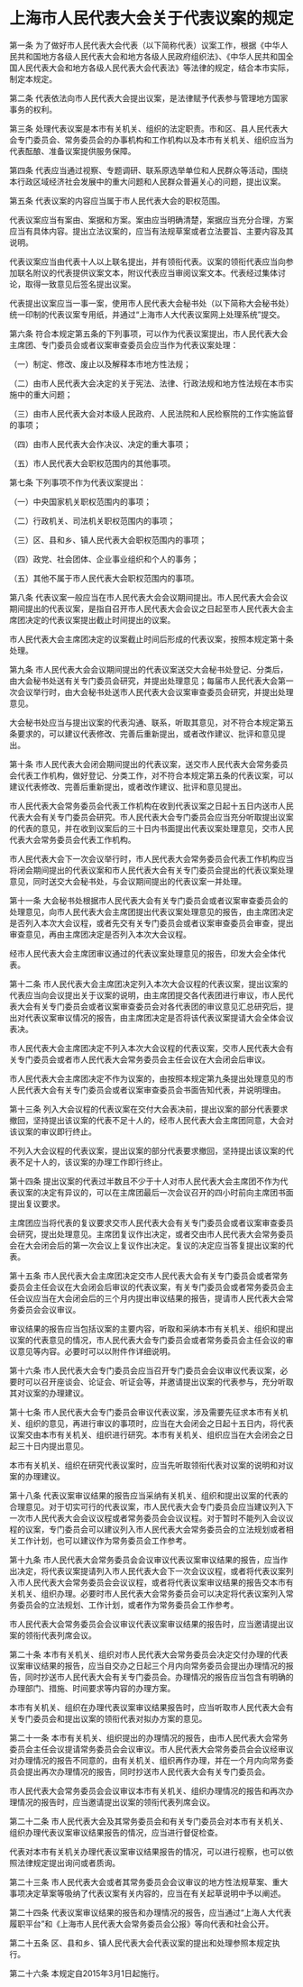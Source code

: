 # 上海市人民代表大会关于代表议案的规定

<!-- INFO END -->

第一条 为了做好市人民代表大会代表（以下简称代表）议案工作，根据《中华人民共和国地方各级人民代表大会和地方各级人民政府组织法》、《中华人民共和国全国人民代表大会和地方各级人民代表大会代表法》等法律的规定，结合本市实际，制定本规定。

第二条 代表依法向市人民代表大会提出议案，是法律赋予代表参与管理地方国家事务的权利。

第三条 处理代表议案是本市有关机关、组织的法定职责。市和区、县人民代表大会专门委员会、常务委员会的办事机构和工作机构以及本市有关机关、组织应当为代表酝酿、准备议案提供服务保障。

第四条 代表应当通过视察、专题调研、联系原选举单位和人民群众等活动，围绕本行政区域经济社会发展中的重大问题和人民群众普遍关心的问题，提出议案。

第五条 代表议案的内容应当属于市人民代表大会的职权范围。

代表议案应当有案由、案据和方案。案由应当明确清楚，案据应当充分合理，方案应当有具体内容。提出立法议案的，应当有法规草案或者立法要旨、主要内容及其说明。

代表议案应当由代表十人以上联名提出，并有领衔代表。议案的领衔代表应当向参加联名附议的代表提供议案文本，附议代表应当审阅议案文本。代表经过集体讨论，取得一致意见后签名提出议案。

代表提出议案应当一事一案，使用市人民代表大会秘书处（以下简称大会秘书处）统一印制的代表议案专用纸，并通过“上海市人大代表议案网上处理系统”提交。

第六条 符合本规定第五条的下列事项，可以作为代表议案提出，市人民代表大会主席团、专门委员会或者议案审查委员会应当作为代表议案处理：

（一）制定、修改、废止以及解释本市地方性法规；

（二）由市人民代表大会决定的关于宪法、法律、行政法规和地方性法规在本市实施中的重大问题；

（三）由市人民代表大会对本级人民政府、人民法院和人民检察院的工作实施监督的事项；

（四）由市人民代表大会作决议、决定的重大事项；

（五）市人民代表大会职权范围内的其他事项。

第七条 下列事项不作为代表议案提出：

（一）中央国家机关职权范围内的事项；

（二）行政机关、司法机关职权范围内的事项；

（三）区、县和乡、镇人民代表大会职权范围内的事项；

（四）政党、社会团体、企业事业组织和个人的事务；

（五）其他不属于市人民代表大会职权范围内的事项。

第八条 代表议案一般应当在市人民代表大会会议期间提出。市人民代表大会会议期间提出的代表议案，是指自召开市人民代表大会会议之日起至市人民代表大会主席团决定的代表议案提出截止时间提出的议案。

市人民代表大会主席团决定的议案截止时间后形成的代表议案，按照本规定第十条处理。

第九条 市人民代表大会会议期间提出的代表议案送交大会秘书处登记、分类后，由大会秘书处送有关专门委员会研究，并提出处理意见；每届市人民代表大会第一次会议举行时，由大会秘书处送市人民代表大会议案审查委员会研究，并提出处理意见。

大会秘书处应当与提出议案的代表沟通、联系，听取其意见，对不符合本规定第五条要求的，可以建议代表修改、完善后重新提出，或者改作建议、批评和意见提出。

第十条 市人民代表大会闭会期间提出的代表议案，送交市人民代表大会常务委员会代表工作机构，做好登记、分类工作，对不符合本规定第五条的代表议案，可以建议代表修改、完善后重新提出，或者改作建议、批评和意见提出。

市人民代表大会常务委员会代表工作机构在收到代表议案之日起十五日内送市人民代表大会有关专门委员会研究。市人民代表大会专门委员会应当充分听取提出议案的代表的意见，并在收到议案后的三十日内书面提出代表议案处理意见，交市人民代表大会常务委员会代表工作机构。

市人民代表大会下一次会议举行时，市人民代表大会常务委员会代表工作机构应当将闭会期间提出的代表议案和市人民代表大会有关专门委员会提出的代表议案处理意见，同时送交大会秘书处，与会议期间提出的代表议案一并处理。

第十一条 大会秘书处根据市人民代表大会有关专门委员会或者议案审查委员会的处理意见，向市人民代表大会主席团提出代表议案处理意见的报告，由主席团决定是否列入本次大会议程，或者先交有关专门委员会或者议案审查委员会审查，提出审查意见，再由主席团决定是否列入本次大会议程。

经市人民代表大会主席团审议通过的代表议案处理意见的报告，印发大会全体代表。

第十二条 市人民代表大会主席团决定列入本次大会议程的代表议案，提出议案的代表应当向会议提出关于议案的说明，由主席团提交各代表团进行审议，市人民代表大会有关专门委员会或者议案审查委员会对各代表团的审议意见汇总研究后，提出对代表议案审议情况的报告，由主席团决定是否将该代表议案提请大会全体会议表决。

市人民代表大会主席团决定不列入本次大会议程的代表议案，交市人民代表大会有关专门委员会或者市人民代表大会常务委员会主任会议在大会闭会后审议。

市人民代表大会主席团决定不作为议案的，由按照本规定第九条提出处理意见的市人民代表大会有关专门委员会或者议案审查委员会书面告知代表，并说明理由。

第十三条 列入大会议程的代表议案在交付大会表决前，提出议案的部分代表要求撤回，坚持提出该议案的代表不足十人的，经市人民代表大会主席团同意，大会对该议案的审议即行终止。

不列入大会议程的代表议案，提出议案的部分代表要求撤回，坚持提出该议案的代表不足十人的，该议案的办理工作即行终止。

第十四条 提出议案的代表过半数且不少于十人对市人民代表大会主席团不作为代表议案的决定有异议的，可以在主席团最后一次会议召开的四小时前向主席团书面提出复议要求。

主席团应当将代表的复议要求交市人民代表大会有关专门委员会或者议案审查委员会研究，提出处理意见。主席团复议作出决定，或者交由市人民代表大会常务委员会在大会闭会后的第一次会议上复议作出决定。复议的决定应当答复提出议案的代表。

第十五条 市人民代表大会主席团决定交市人民代表大会有关专门委员会或者常务委员会主任会议在大会闭会后审议的代表议案，有关专门委员会或者常务委员会主任会议应当在大会闭会后的三个月内提出审议结果的报告，提请市人民代表大会常务委员会会议审议。

审议结果的报告应当包括议案的主要内容，听取和采纳本市有关机关、组织和提出议案的代表意见的情况，市人民代表大会专门委员会或者常务委员会主任会议的审议意见等内容。必要时可以以附件作详细说明。

第十六条 市人民代表大会专门委员会应当召开专门委员会会议审议代表议案，必要时可以召开座谈会、论证会、听证会等，并邀请提出议案的代表参与，充分听取其对议案的办理建议。

第十七条 市人民代表大会专门委员会审议代表议案，涉及需要先征求本市有关机关、组织的意见，再进行审议的事项时，应当在大会闭会之日起十五日内，将代表议案交由本市有关机关、组织进行研究。本市有关机关、组织应当在大会闭会之日起三十日内提出意见。

本市有关机关、组织在研究代表议案时，应当先听取领衔代表对议案的说明和对议案的办理建议。

第十八条 代表议案审议结果的报告应当采纳有关机关、组织和提出议案的代表的合理意见。对于切实可行的代表议案，市人民代表大会专门委员会应当建议列入下一次市人民代表大会会议议程或者常务委员会会议议程。对于暂时不能列入会议议程的议案，专门委员会可以建议列入市人民代表大会常务委员会的立法规划或者相关工作计划，也可以建议作为常务委员会工作参考。

第十九条 市人民代表大会常务委员会会议审议代表议案审议结果的报告，应当作出决定，将代表议案提请列入市人民代表大会下一次会议议程，或者将代表议案列入市人民代表大会常务委员会会议议程，或者将代表议案审议结果的报告交本市有关机关、组织办理。必要时市人民代表大会常务委员会可以决定将代表议案列入常务委员会的立法规划、工作计划，或者作为常务委员会工作参考。

市人民代表大会常务委员会会议审议代表议案审议结果的报告时，应当邀请提出议案的领衔代表列席会议。

第二十条 本市有关机关、组织对市人民代表大会常务委员会决定交付办理的代表议案审议结果的报告，应当自交办之日起三个月内向常务委员会提出办理情况的报告，同时抄送市人民代表大会有关专门委员会。办理情况的报告应当包含有明确的办理部门、措施、时间要求等内容的办理方案。

本市有关机关、组织在办理代表议案审议结果报告时，应当听取市人民代表大会有关专门委员会和提出议案的领衔代表对拟办方案的意见。

第二十一条 本市有关机关、组织提出的办理情况的报告，由市人民代表大会常务委员会主任会议提请常务委员会会议审议。市人民代表大会常务委员会会议经审议对办理情况的报告不同意的，由有关机关、组织再作办理，并在一个月内向常务委员会提出再次办理情况的报告，同时抄送市人民代表大会有关专门委员会。

市人民代表大会常务委员会会议审议本市有关机关、组织办理情况的报告和再次办理情况的报告时，应当邀请提出议案的领衔代表列席会议。

第二十二条 市人民代表大会及其常务委员会和有关专门委员会对本市有关机关、组织办理代表议案审议结果报告的情况，应当进行督促检查。

代表对本市有关机关办理代表议案审议结果报告的情况，可以进行视察，也可以依照法律规定提出询问或者质询。

第二十三条 市人民代表大会或者其常务委员会会议审议的地方性法规草案、重大事项决定草案等吸纳了代表议案有关内容的，应当在有关起草说明中予以阐述。

第二十四条 代表议案审议结果的报告和办理情况的报告，应当通过“上海人大代表履职平台”和《上海市人民代表大会常务委员会公报》等向代表和社会公开。

第二十五条 区、县和乡、镇人民代表大会代表议案的提出和处理参照本规定执行。

第二十六条 本规定自2015年3月1日起施行。